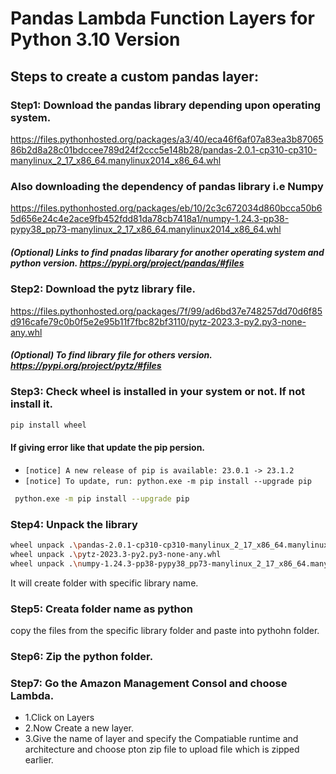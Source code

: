 
# Pandas Lambda Function Layers for Python 3.10 Version

## Steps to create a custom pandas layer:

### Step1: Download the pandas library depending upon operating system.
https://files.pythonhosted.org/packages/a3/40/eca46f6af07a83ea3b8706586b2d8a28c01bdccee789d24f2ccc5e148b28/pandas-2.0.1-cp310-cp310-manylinux_2_17_x86_64.manylinux2014_x86_64.whl

### Also downloading the dependency of pandas library i.e Numpy
https://files.pythonhosted.org/packages/eb/10/2c3c672034d860bcca50b65d656e24c4e2ace9fb452fdd81da78cb7418a1/numpy-1.24.3-pp38-pypy38_pp73-manylinux_2_17_x86_64.manylinux2014_x86_64.whl
##### (Optional) Links to find pnadas libarary for another operating system and python version. https://pypi.org/project/pandas/#files


### Step2: Download the pytz library file.
https://files.pythonhosted.org/packages/7f/99/ad6bd37e748257dd70d6f85d916cafe79c0b0f5e2e95b11f7fbc82bf3110/pytz-2023.3-py2.py3-none-any.whl

##### (Optional) To find library file for others version. https://pypi.org/project/pytz/#files

### Step3: Check wheel is installed in your system or not. If not install it.
```sh
pip install wheel
```

#### If giving error like that update the pip persion.
- `[notice] A new release of pip is available: 23.0.1 -> 23.1.2`
- `[notice] To update, run: python.exe -m pip install --upgrade pip`
```sh
 python.exe -m pip install --upgrade pip
 ```

### Step4: Unpack the library
```sh
wheel unpack .\pandas-2.0.1-cp310-cp310-manylinux_2_17_x86_64.manylinux2014_x86_64.whl
wheel unpack .\pytz-2023.3-py2.py3-none-any.whl 
wheel unpack .\numpy-1.24.3-pp38-pypy38_pp73-manylinux_2_17_x86_64.manylinux2014_x86_64.whl
```

It will create folder with specific library name.

### Step5: Creata folder name as python
copy the files from the specific library folder and paste into pythohn folder.

### Step6: Zip the python folder.

### Step7: Go the Amazon Management Consol and choose Lambda.
  - 1.Click on Layers
  - 2.Now Create a new layer.
  - 3.Give the name of layer and specify the Compatiable runtime and architecture and choose pton zip file to upload file which is zipped earlier.
